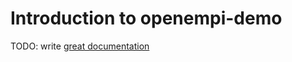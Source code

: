 # Introduction to openempi-demo

TODO: write [great documentation](http://jacobian.org/writing/what-to-write/)
